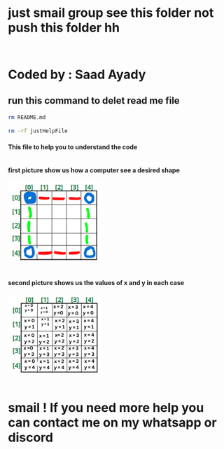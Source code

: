 # just smail group see this folder not push this folder hh <br /><br />
# Coded by : Saad Ayady <br />
## run this command to delet read me file <br />
```bash
rm README.md
```
```bash
rm -rf justHelpFile
```
#### This file to help you to understand the code <br /><br />
#### first picture show us how a computer see a desired shape<br />
![1](/justHelpFile/1.png)
<br /><br />
#### second picture shows us the values ​​of x and y in each case <br />
![2](/justHelpFile/2.png)
<br /><br />
# smail ! If you need more help you can contact me on my whatsapp or discord

